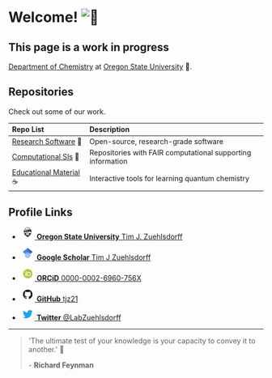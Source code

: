 # Welcome! <picture> <source srcset="https://fonts.gstatic.com/s/e/notoemoji/latest/1f44b/512.webp" type="image/webp"> <img src="https://fonts.gstatic.com/s/e/notoemoji/latest/1f44b/512.gif" alt="👋" width="32" height="32"> </picture>

## This page is a work in progress

[Department of Chemistry](https://chemistry.oregonstate.edu/) at [Oregon State University](https://oregonstate.edu/) 🌳.

## Repositories
Check out some of our work.

|      Repo List                                     | Description                          |
| :------------------------------------------------- | :----------------------------------- |
| [Research Software](https://github.com/stars/tjz21/lists/research-software) 🔬 | Open-source, research-grade software |
| [Computational SIs](https://github.com/stars/tjz21/lists/computational-sis) 🍏 | Repositories with FAIR computational supporting information |
| [Educational Material](https://github.com/stars/tjz21/lists/educational-material) ☕ | Interactive tools for learning quantum chemistry | 

## Profile Links

* <a href="https://science.oregonstate.edu/directory/tim-joachim-zuehlsdorff"> <img alt="OSU Logo" class="icon" src="OSU_logo.png" style="width:20px; height:20px; margin-right:4px; margin-left:4px;margin-bottom:4px; background-color:transparent;"> <b>Oregon State University</b> Tim J. Zuehlsdorff</a>

* <a href="https://scholar.google.co.uk/citations?user=qVWUOL4AAAAJ&hl=en"> <img alt="google scholar" class="icon" src="Google_Scholar_logo.png" style="width:20px; height:20px; margin-right:4px; margin-left:4px;margin-bottom:4px; background-color:transparent;"> <b>Google Scholar</b> Tim J Zuehlsdorff</a>

* <a href="https://orcid.org/0000-0002-6960-756X"> <img alt="ORCID iD" class="icon" src="ORCiD_logo.png" style="width:20px; height:20px; margin-right:4px; margin-left:4px;margin-bottom:4px; background-color:transparent;"> <b>ORCiD</b> 0000-0002-6960-756X</a>

* <a href="https://github.com/tjz21"> <img alt="github" class="icon" src="GitHub_logo.png" style="width:20px; height:20px; margin-right:4px; margin-left:4px;margin-bottom:4px; background-color:transparent;"> <b>GitHub</b> tjz21</a>

* <a href="https://twitter.com/LabZuehlsdorff"> <img alt="twitter" class="icon" src="Twitter_logo.png" style="width:20px; height:16px; margin-right:4px; margin-left:4px;margin-bottom:4px; background-color:transparent;"> <b>Twitter</b> @LabZuehlsdorff</a>

---

> 'The ultimate test of your knowledge is your capacity to convey it to another.' 📏
> 
> \- **Richard Feynman**

